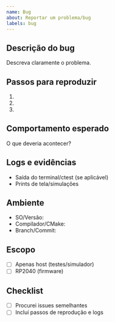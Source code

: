 ```yaml
---
name: Bug
about: Reportar um problema/bug
labels: bug
---
```


## Descrição do bug
Descreva claramente o problema.

## Passos para reproduzir
1. 
2. 
3. 

## Comportamento esperado
O que deveria acontecer?

## Logs e evidências
- Saída do terminal/ctest (se aplicável)
- Prints de tela/simulações

## Ambiente
- SO/Versão:
- Compilador/CMake:
- Branch/Commit:

## Escopo
- [ ] Apenas host (testes/simulador)
- [ ] RP2040 (firmware)

## Checklist
- [ ] Procurei issues semelhantes
- [ ] Incluí passos de reprodução e logs
